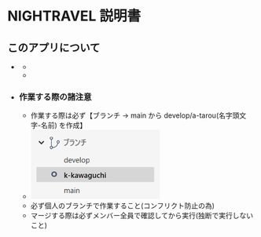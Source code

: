 # NIGHTRAVEL 説明書
## このアプリについて
*
  *
  *

* ### 作業する際の諸注意
  * 作業する際は必ず【ブランチ → main から develop/a-tarou(名字頭文字-名前) を作成】
  * ![システム構成図](example/branch.png)
  * 必ず個人のブランチで作業すること(コンフリクト防止の為)
  * マージする際は必ずメンバー全員で確認してから実行(独断で実行しないこと)

